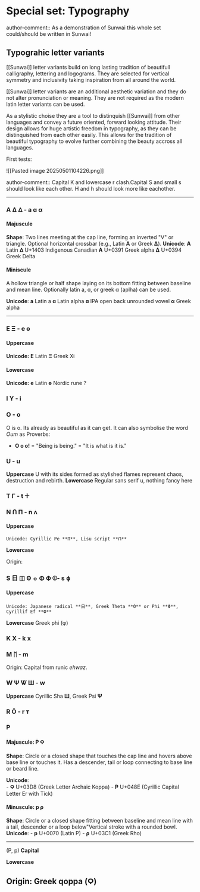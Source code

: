 
# Special set: Typography


author-comment:: As a demonstration of Sunwai this whole set could/should be written in Sunwai!
## Typograhic letter variants

[[Sunwai]] letter variants build on long lasting tradition of beautifull calligraphy, lettering and logograms. They are selected for vertical symmetry and inclusivity taking inspiration from all around the world.

[[Sunwai]] letter variants are an additional aesthetic variation and they do not alter pronunciation or meaning. They are not required as the modern latin letter variants can be used.

As a stylistic choise they are a tool to distinquish [[Sunwai]] from other languages and convey a future oriented, forward looking attitude. Their design allows for huge artistic freedom in typography, as they can be distinquished from each other easily. This allows for the tradition of beautiful typography to evolve further combining the beauty accross all languages.

First tests:


![[Pasted image 20250501104226.png]]

author-comment:: Capital K and lowercase r clash.Capital S and small s should look like each other. H and h should look more like eachother.

---
### A Δ ᐃ - a ɑ α
#### Majuscule
**Shape**:
	Two lines meeting at the cap line, forming an inverted "V" or triangle. Optional horizontal crossbar (e.g., Latin **A** or Greek **Δ**).
**Unicode**:
	**A** Latin
	**ᐃ** U+1403 Indigenous Canadian
	**Α** U+0391 Greek alpha
	**Δ** U+0394 Greek Delta
#### Miniscule
A hollow triangle or half shape laying on its bottom fitting between baseline and mean line. Optionally latin a, ɑ, or greek α (aplha) can be used.

**Unicode**:
	**a** Latin a
	**ɑ** Latin alpha
	**ɑ** IPA open back unrounded vowel
	**α** Greek alpha

---
### E Ξ - e ɵ

#### Uppercase
**Unicode:** 
	**E** Latin 
	**Ξ** Greek Xi 
#### Lowercase
**Unicode:**
	**e** Latin 
	**ɵ** Nordic rune ?
### I Y - i


### O - o
O is o. Its already as beautiful as it can get. It can also symbolise the word *Oum* as 
Proverbs:
* **O o o!** = "Being is being." = "It is what is it is."

### U - u
**Uppercase**
U with its sides formed as stylished flames represent chaos, destruction and rebirth.
**Lowercase**
Regular sans serif u, nothing fancy here

### T Γ - t ⵜ


### N ꓵ П - n ʌ
#### Uppercase
	Unicode: Cyrillic Pe **П**, Lisu script **ꓵ**
**Lowercase**

Origin:
	

### S ⽇ ◫ Θ ⦵ Φ Ф ⦶- s ɸ
#### Uppercase
	Unicode: Japanese radical **⽇**, Greek Theta **Θ** or Phi **Φ**, Cyrillif Ef **Ф**
**Lowercase**
	Greek phi (φ)

### K X - k x


### M ᛖ - m
Origin:
	Capital from runic *ehwaz*.

### W Ψ Ꮤ Ш - w

**Uppercase**
	Cyrillic Sha **Ш**, Greek Psi **Ψ**
### R Ǒ - r ᴛ


### P
#### Majuscule: **P Ϙ**
**Shape**:
	Circle or a closed shape that touches the cap line and hovers above base line or touches it. Has a descender, tail or loop connecting to base line or beard line.
   
**Unicode**:    
    - **Ϙ** U+03D8 (Greek Letter Archaic Koppa)
    - **Ҏ** U+048E (Cyrillic Capital Letter Er with Tick)

#### Minuscule: **p ρ**
**Shape**:
	Circle or a closed shape fitting between baseline and mean line with a tail, descender or a loop below"Vertical stroke with a rounded bowl.
**Unicode**:
    - **p** U+0070 (Latin P)
    - **ρ** U+03C1 (Greek Rho)

---

(P, p)
**Capital**
	
**Lowercase**

Origin:
	Greek qoppa (Ϙ)
---